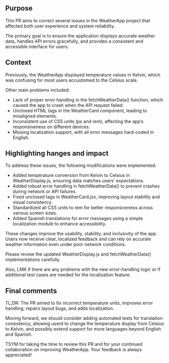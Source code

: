 ## Purpose
This PR aims to correct several issues in the WeatherApp project that affected both user experience and system reliability. 

The primary goal is to ensure the application displays accurate weather data, handles API errors gracefully, and provides a consistent and accessible interface for users.


## Context
Previously, the WeatherApp displayed temperature values in Kelvin, which was confusing for most users accustomed to the Celsius scale. 

Other main problems included:
- Lack of proper error handling in the fetchWeatherData() function, which caused the app to crash when the API request failed.
- Unclosed HTML tags in the WeatherCard component, leading to misaligned elements.
- Inconsistent use of CSS units (px and rem), affecting the app’s responsiveness on different devices.
- Missing localization support, with all error messages hard-coded in English.


## Highlighting hanges and impact

To address these issues, the following modifications were implemented:

- Added temperature conversion from Kelvin to Celsius in WeatherDisplay.js, ensuring data matches users’ expectations.
- Added robust error handling in fetchWeatherData() to prevent crashes during network or API failures.
- Fixed unclosed tags in WeatherCard.jsx, improving layout stability and visual consistency.
- Standardized all CSS units to rem for better responsiveness across various screen sizes.
- Added Spanish translations for error messages using a simple localization module to enhance accessibility.

These changes improve the usability, stability, and inclusivity of the app. Users now receive clear, localized feedback and can rely on accurate weather information even under poor network conditions.

Please review the updated WeatherDisplay.js and fetchWeatherData() implementations carefully.

Also, LMK if there are any problems with the new error-handling logic or if additional test cases are needed for the localization feature.

## Final comments

TL;DR: The PR aimed to fix incorrect temperature units, improves error handling, repairs layout bugs, and adds localization.

Moving forward, we should consider adding automated tests for translation consistency, allowing userd to change the temperature display from Celsius to Kelvin, and possibly extend support for more languages beyond English and Spanish.

TSYM for taking the time to review this PR and for your continued collaboration on improving WeatherApp. Your feedback is always appreciated!

